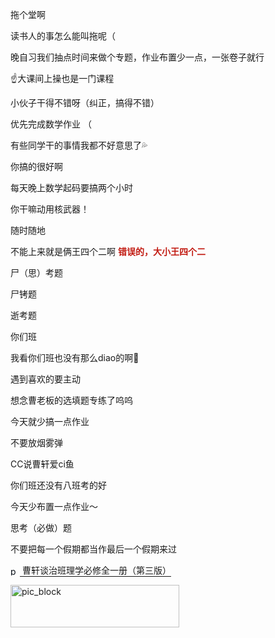 <p class="MsoNormal">拖<span class="GramE">个堂啊</span></p><p class="MsoNormal">读书人的事怎么能叫拖呢（</p><p class="MsoNormal">晚自习我们抽点时间来做个专题，作业<span class="GramE">布置少</span>一点，一张卷子就行</p><p class="MsoNormal"><span class="Emoji"><span lang="EN-US">☝️</span></span>大课间上操也是一门课程</p><p class="MsoNormal">小伙子干得不错呀（纠正，搞得不错）</p><p class="MsoNormal">优先完成数学作业 （</p><p class="MsoNormal">有些同学干的事情我都不好意思了<span class="Emoji"><span lang="EN-US">💦</span></span></p><p class="MsoNormal">你搞的很好啊</p><p class="MsoNormal">每天晚上数学起码要搞两个小时</p><p class="MsoNormal">你干嘛动用核武器！</p><p class="MsoNormal">随时随地</p><p class="MsoNormal">不能上来就是<span class="GramE">俩王四个二啊</span> <b><span style="color:#C21C13">错误的，大小王四个二</span></b>
</p><p class="MsoNormal">尸（思）考题</p><p class="MsoNormal">尸<span class="GramE">铐</span>题</p><p class="MsoNormal"><span class="GramE">逝</span>考题</p><p class="MsoNormal">你们班</p><p class="MsoNormal">我看你们班也没有那么<span class="SpellE"><span lang="EN-US">diao</span></span>的啊<span class="Emoji"><span lang="EN-US">🤔</span></span></p><p class="MsoNormal">遇到喜欢的要主动</p><p class="MsoNormal">想念<span class="GramE">曹老板</span>的选填题专练了呜呜</p><p class="MsoNormal">今天就少搞一点作业</p><p class="MsoNormal">不要放烟雾弹</p><p class="MsoNormal"><span lang="EN-US">CC</span><span class="GramE">说曹轩爱</span><span lang="EN-US">ci</span>鱼</p><p class="MsoNormal">你们班还没有八班考的好</p><p class="MsoNormal">今天少布置一点作业～</p><p class="MsoNormal">思考（必做）题</p><p class="MsoNormal">不要把每一个假期都当作最后一个假期来过</p><p class="MsoNormal"><span lang="EN-US"><a href="https://kdocs.cn/l/cuZNXE3JRp9z"><span class="GramE"><u style="text-underline:#000000"><span style="color:#080F17;
position:relative;top:2.0pt;mso-text-raise:-2.0pt;mso-no-proof:yes;text-underline:
#000000;text-decoration:none;text-underline:none"><!--[if gte vml 1]><v:shape
 id="Picture_x0020_74" o:spid="_x0000_i1674" type="#_x0000_t75" alt="pdf"
 style='width:10.9pt;height:10.9pt;visibility:visible;mso-wrap-style:square'>
 <v:imagedata src="汤逊湖北路1号回忆录.files/image135.png" o:title="pdf"/>
</v:shape><![endif]-->
<?if !vml?><img alt="pdf" border="0" height="15" src="汤逊湖北路1号回忆录.files/image136.jpg" v:shapes="Picture_x0020_74" width="15"/>
<?endif?>
</span></u><span lang="EN-US"><span lang="EN-US">曹轩谈</span></span></span><span lang="EN-US"><span lang="EN-US">治班理学必修全一册（第三版）</span></span></a></span></p><p class="MsoNormal"><span lang="EN-US" style="mso-no-proof:yes"><!--[if gte vml 1]><v:shape
 id="_x0000_i1673" type="#_x0000_t75" alt="pic_block" style='width:202.5pt;
 height:50.65pt;visibility:visible;mso-wrap-style:square'>
 <v:imagedata src="汤逊湖北路1号回忆录.files/image005.png" o:title="pic_block"/>
</v:shape><![endif]-->
<?if !vml?><img alt="pic_block" border="0" height="68" src="汤逊湖北路1号回忆录.files/image137.gif" v:shapes="_x0000_i1673" width="270"/>
<?endif?>
</span></p>